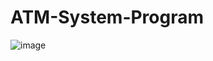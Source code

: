 # ATM-System-Program

![image](https://github.com/SahilShah03/ATM-System-Program/assets/159931940/1cbb31a3-5ab7-4365-9b8c-e6dea23ceddf)
